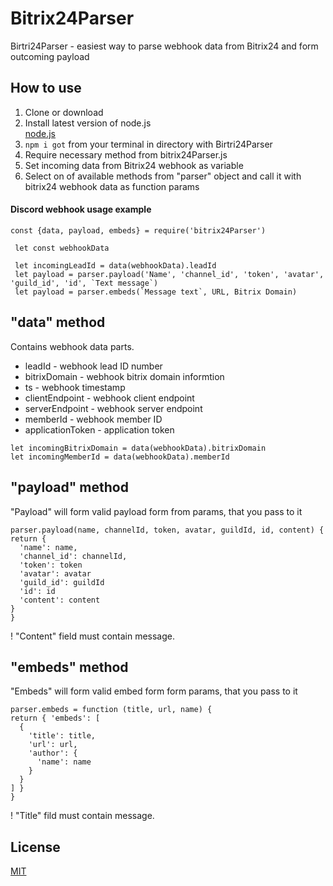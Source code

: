 # Bitrix24Parser
Birtri24Parser - easiest way to parse webhook data from Bitrix24 and form outcoming payload

## How to use
1. Clone or download
2. Install latest version of node.js  
[node.js](https://nodejs.org/en/)
3. ```npm i got``` from your terminal in directory with Birtri24Parser
4. Require necessary method from bitrix24Parser.js
5. Set incoming data from Bitrix24 webhook as variable
6. Select on of available methods from "parser" object and call it with bitrix24 webhook data as function params

#### Discord webhook usage example
 ```
const {data, payload, embeds} = require('bitrix24Parser')

  let const webhookData

  let incomingLeadId = data(webhookData).leadId
  let payload = parser.payload('Name', 'channel_id', 'token', 'avatar', 'guild_id', 'id', `Text message`)
  let payload = parser.embeds(`Message text`, URL, Bitrix Domain)
 ```

## "data" method 

  Contains webhook data parts.

  * leadId  - webhook lead ID number
  * bitrixDomain - webhook bitrix domain informtion
  * ts - webhook timestamp
  * clientEndpoint - webhook client endpoint
  * serverEndpoint -  webhook server endpoint
  * memberId - webhook member ID
  * applicationToken - application token

  ```
  let incomingBitrixDomain = data(webhookData).bitrixDomain
  let incomingMemberId = data(webhookData).memberId

  ```

## "payload" method
  "Payload" will form valid payload form from params, that you pass to it
  
  ```
  parser.payload(name, channelId, token, avatar, guildId, id, content) {
  return {
    'name': name,
    'channel_id': channelId, 
    'token': token
    'avatar': avatar
    'guild_id': guildId
    'id': id
    'content': content 
  }
}
  ```
  ! "Content" field must contain message. 

## "embeds" method
  "Embeds" will form valid embed form form params, that you pass to it

  ```
  parser.embeds = function (title, url, name) {
  return { 'embeds': [
    {
      'title': title,
      'url': url,
      'author': {
        'name': name
      }
    }
  ] }
}
  ```
  ! "Title" fild must contain message.

## License

[MIT](LICENSE)